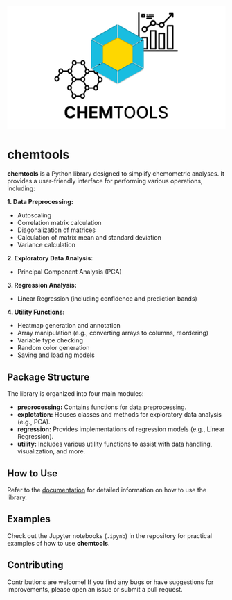<div align="center">
  <img src="\doc\img\icon.jpg" alt="Icon">
</div>

# chemtools

**chemtools** is a Python library designed to simplify chemometric analyses. It provides a user-friendly interface for performing various operations, including:

**1. Data Preprocessing:**
- Autoscaling
- Correlation matrix calculation
- Diagonalization of matrices
- Calculation of matrix mean and standard deviation
- Variance calculation

**2. Exploratory Data Analysis:**
- Principal Component Analysis (PCA)

**3. Regression Analysis:**
- Linear Regression (including confidence and prediction bands)

**4. Utility Functions:**
- Heatmap generation and annotation
- Array manipulation (e.g., converting arrays to columns, reordering)
- Variable type checking
- Random color generation
- Saving and loading models

## Package Structure

The library is organized into four main modules:

- **preprocessing:** Contains functions for data preprocessing.
- **explotation:** Houses classes and methods for exploratory data analysis (e.g., PCA).
- **regression:** Provides implementations of regression models (e.g., Linear Regression).
- **utility:** Includes various utility functions to assist with data handling, visualization, and more.

## How to Use

Refer to the [documentation](doc/Documentation.md) for detailed information on how to use the library. 

## Examples

Check out the Jupyter notebooks (`.ipynb`) in the repository for practical examples of how to use **chemtools**. 

## Contributing

Contributions are welcome! If you find any bugs or have suggestions for improvements, please open an issue or submit a pull request. 
